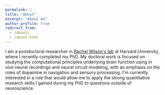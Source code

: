 ```yaml
---
permalink: /
title: "About"
excerpt: "About me"
author_profile: true
redirect_from: 
  - /about/
  - /about.html
---
```


I am a postdoctoral researcher in [Rachel Wilson's lab](http://wilson.hms.harvard.edu/) at Harvard University, where I recently completed my PhD. My doctoral work is focused on studying the computational principles underlying brain function using *in vivo* neural recordings and neural circuit modeling, with an emphasis on the roles of dopamine in navigation and sensory processing. I'm currently interested in a role that would allow me to apply the strong quantitative research skills I gained during my PhD to questions outside of neuroscience. 
